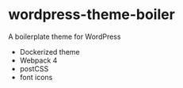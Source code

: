 # wordpress-theme-boiler
A boilerplate theme for WordPress

- Dockerized theme
- Webpack 4
- postCSS
- font icons
